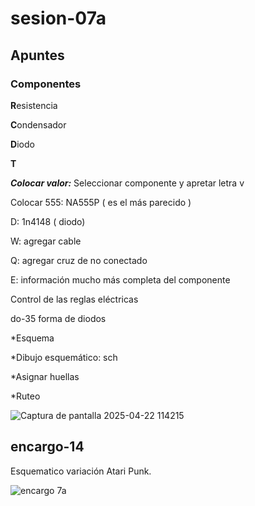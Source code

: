 # sesion-07a

## Apuntes

### Componentes

**R**esistencia

**C**ondensador

**D**iodo

**T**

***Colocar valor:***
Seleccionar componente y apretar letra v

Colocar 555: NA555P ( es el más parecido )

D: 1n4148 ( diodo)

W: agregar cable

Q: agregar cruz de no conectado  

E: información mucho más completa del componente

Control de las reglas eléctricas

do-35 forma de diodos

*Esquema

*Dibujo esquemático: sch

*Asignar huellas

*Ruteo

![Captura de pantalla 2025-04-22 114215](https://github.com/user-attachments/assets/996fbde3-415e-4dab-9985-3a436386ae01)

## encargo-14

Esquematico variación Atari Punk.

![encargo 7a](https://github.com/user-attachments/assets/53820d88-77bc-4ec6-8314-deb45b97bd44)
